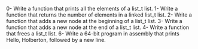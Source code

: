 0- Write a function that prints all the elements of a list_t list.
1- Write a function that returns the number of elements in a linked list_t list.
2- Write a function that adds a new node at the beginning of a list_t list.
3- Write a function that adds a new node at the end of a list_t list.
4- Write a function that frees a list_t list.
6- Write a 64-bit program in assembly that prints Hello, Holberton, followed by a new line.
